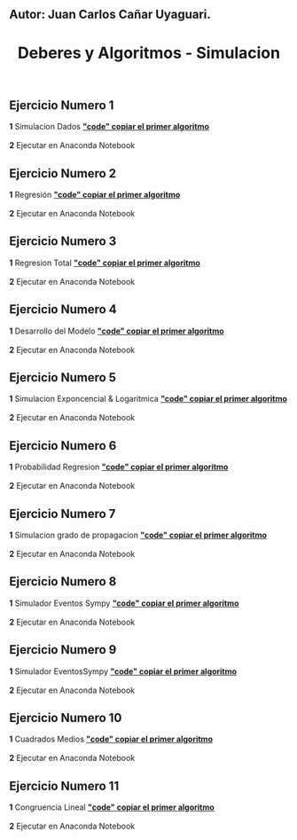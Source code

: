 ## Autor: Juan Carlos Cañar Uyaguari.

<H1 align="center"> Deberes y Algoritmos - Simulacion  </H1>
 <br>
 
## Ejercicio  Numero 1
**1** Simulacion Dados [**"code" copiar el primer algoritmo**](https://github.com/jcuyaguari/Simulacion/blob/main/1.Pr%C3%A1cticaDados.ipynb)  <br>     
**2** Ejecutar en Anaconda Notebook

## Ejercicio  Numero 2
**1** Regresión [**"code" copiar el primer algoritmo**](https://github.com/jcuyaguari/Simulacion/blob/main/2.Pr%C3%A1cticaRegresi%C3%B3n.ipynb)  <br>     
**2** Ejecutar en Anaconda Notebook

## Ejercicio  Numero 3
**1** Regresion Total [**"code" copiar el primer algoritmo**](https://github.com/jcuyaguari/Simulacion/blob/main/3.RegresionTotal.ipynb)  <br>     
**2** Ejecutar en Anaconda Notebook

## Ejercicio  Numero 4
**1** Desarrollo del Modelo [**"code" copiar el primer algoritmo**](https://github.com/jcuyaguari/Simulacion/blob/main/4.Desarrollo%20del%20Modelo.ipynb)  <br>     
**2** Ejecutar en Anaconda Notebook

## Ejercicio  Numero 5
**1** Simulacion Exponcencial & Logaritmica [**"code" copiar el primer algoritmo**](https://github.com/jcuyaguari/Simulacion/blob/main/5.RegresionTotal%20-%20modeloExponencial%26Polinomial.ipynb)  <br>     
**2** Ejecutar en Anaconda Notebook

## Ejercicio  Numero 6
**1** Probabilidad Regresion [**"code" copiar el primer algoritmo**](https://github.com/jcuyaguari/Simulacion/blob/main/6.ProbabilidadRegresion.ipynb)  <br>     
**2** Ejecutar en Anaconda Notebook

## Ejercicio  Numero 7
**1** Simulacion grado de propagacion [**"code" copiar el primer algoritmo**](https://github.com/jcuyaguari/Simulacion/blob/main/7.SimulacionContactosR0.ipynb)  <br>     
**2** Ejecutar en Anaconda Notebook

## Ejercicio  Numero 8
**1** Simulador Eventos Sympy [**"code" copiar el primer algoritmo**](https://github.com/jcuyaguari/Simulacion/blob/main/8.SimuladorEventosSympyParte1.ipynb)  <br>     
**2** Ejecutar en Anaconda Notebook

## Ejercicio  Numero 9
**1** Simulador EventosSympy  [**"code" copiar el primer algoritmo**](https://github.com/jcuyaguari/Simulacion/blob/main/9.SimuladorEventosSympyParte2.ipynb)  <br>     
**2** Ejecutar en Anaconda Notebook

## Ejercicio  Numero 10
**1** Cuadrados Medios [**"code" copiar el primer algoritmo**](https://github.com/jcuyaguari/Simulacion/blob/main/SegundoInterciclo/10.CuadradosMedios.ipynb)  <br>     
**2** Ejecutar en Anaconda Notebook

## Ejercicio  Numero 11
**1** Congruencia Lineal  [**"code" copiar el primer algoritmo**](github.com/jcuyaguari/Simulacion/blob/main/SegundoInterciclo/11.Congruencia%20Lineal.ipynb)  <br>     
**2** Ejecutar en Anaconda Notebook

